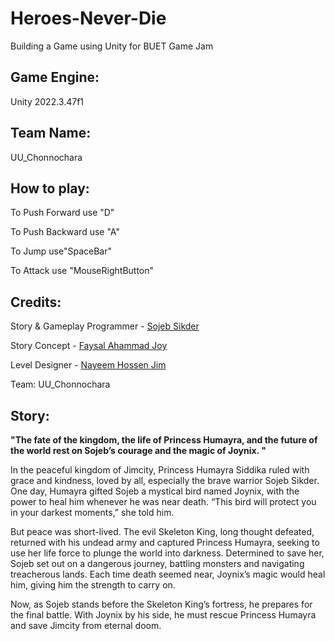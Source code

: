 # Heroes-Never-Die

Building a Game using Unity for BUET Game Jam

## Game Engine:

Unity 2022.3.47f1

## Team Name:

UU_Chonnochara

## How to play:

To Push Forward use "D"

To Push Backward use "A"

To Jump use"SpaceBar"

To Attack use "MouseRightButton"

## Credits:

Story & Gameplay Programmer - [Sojeb Sikder](https://github.com/SojebSikder)

Story Concept - [Faysal Ahammad Joy](https://github.com/fajoy786)

Level Designer - [Nayeem Hossen Jim](https://github.com/NayeemHossenJim)

Team: UU_Chonnochara

## Story:

<b>"The fate of the kingdom, the life of Princess Humayra, and the future of the world rest on Sojeb’s courage and the magic of Joynix.
"</b>

In the peaceful kingdom of Jimcity, Princess Humayra Siddika ruled with grace and kindness, loved by all, especially the brave warrior Sojeb Sikder. One day, Humayra gifted Sojeb a mystical bird named Joynix, with the power to heal him whenever he was near death. “This bird will protect you in your darkest moments,” she told him.

But peace was short-lived. The evil Skeleton King, long thought defeated, returned with his undead army and captured Princess Humayra, seeking to use her life force to plunge the world into darkness. Determined to save her, Sojeb set out on a dangerous journey, battling monsters and navigating treacherous lands. Each time death seemed near, Joynix’s magic would heal him, giving him the strength to carry on.

Now, as Sojeb stands before the Skeleton King’s fortress, he prepares for the final battle. With Joynix by his side, he must rescue Princess Humayra and save Jimcity from eternal doom.
